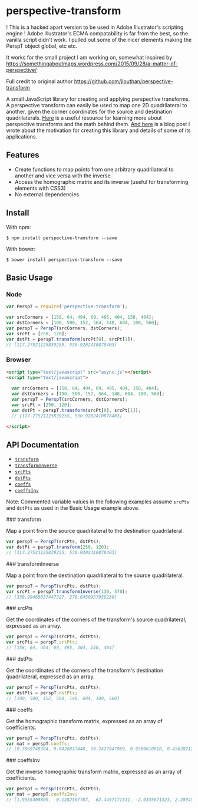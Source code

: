 # perspective-transform

! This is a hacked apart version to be used in Adobe Illustrator's scripting engine !
Adobe Illustrator's ECMA compatability is far from the best, so the vanilla script didn't work.
I pulled out some of the nicer elements making the PerspT object global, etc etc.

It works for the small project I am working on, somewhat inspired by https://somethingaboutmaps.wordpress.com/2015/09/28/a-matter-of-perspective/

Full credit to original author https://github.com/jlouthan/perspective-transform

A small JavaScript library for creating and applying perspective transforms. A perspective transform can easily be used to map one 2D quadrilateral to another, given the corner coordinates for the source and destination quadrilaterals. [Here](http://xenia.media.mit.edu/~cwren/interpolator/) is a useful resource for learning more about perspective transforms and the math behind them. [And here](http://uncorkedstudios.com/blog/perspective-transforms-in-javascript) is a blog post I wrote about the motivation for creating this library and details of some of its applications.

## Features
- Create functions to map points from one arbitrary quadrilateral to another and vice versa with the inverse
- Access the homographic matrix and its inverse (useful for transforming elements with CSS3)
- No external dependencies

## Install

With npm:
```
$ npm install perspective-transform --save
```

With bower:
```
$ bower install perspective-transform --save
```   

## Basic Usage

### Node

```js
var PerspT = require('perspective-transform');

var srcCorners = [158, 64, 494, 69, 495, 404, 158, 404];
var dstCorners = [100, 500, 152, 564, 148, 604, 100, 560];
var perspT = PerspT(srcCorners, dstCorners);
var srcPt = [250, 120];
var dstPt = perspT.transform(srcPt[0], srcPt[1]);
// [117.27521125839255, 530.9202410878403]
```

### Browser

```html
<script type="text/javascript" src="async.js"></script>
<script type="text/javascript">
  
  var srcCorners = [158, 64, 494, 69, 495, 404, 158, 404];
  var dstCorners = [100, 500, 152, 564, 148, 604, 100, 560];
  var perspT = PerspT(srcCorners, dstCorners);
  var srcPt = [250, 120];
  var dstPt = perspT.transform(srcPt[0], srcPt[1]);
  // [117.27521125839255, 530.9202410878403]

</script>
```

## API Documentation

* [`transform`](#transform)
* [`transformInverse`](#transformInverse)
* [`srcPts`](#srcPts)
* [`dstPts`](#dstPts)
* [`coeffs`](#coeffs)
* [`coeffsInv`](#coeffsInv)

Note: Commented variable values in the following examples assume `srcPts` and `dstPts` as used in the Basic Usage example above. 

<a name="transform" />
### transform

Map a point from the source quadrilateral to the destination quadrilateral. 

```js
var perspT = PerspT(srcPts, dstPts);
var dstPt = perspT.transform(250, 120);
// [117.27521125839255, 530.9202410878403]
```

<a name="transformInverse" />
### transformInverse

Map a point from the destination quadrilateral to the source quadrilateral. 

```js
var perspT = PerspT(srcPts, dstPts);
var srcPt = perspT.transformInverse(130, 570);
// [338.99465637447327, 278.6450957956236]
```

<a name="srcPts" />
### srcPts

Get the coordinates of the corners of the transform's source quadrilateral, expressed as an array.

```js
var perspT = PerspT(srcPts, dstPts);
var srcPts = perspT.srtPts;
// [158, 64, 494, 69, 495, 404, 158, 404]
```

<a name="dstPts" />
### dstPts

Get the coordinates of the corners of the transform's destination quadrilateral, expressed as an array.

```js
var perspT = PerspT(srcPts, dstPts);
var dstPts = perspT.dstPts;
// [100, 500, 152, 564, 148, 604, 100, 560]
```

<a name="coeffs" />
### coeffs

Get the homographic transform matrix, expressed as an array of coefficients.

```js
var perspT = PerspT(srcPts, dstPts);
var mat = perspT.coeffs;
// [0.3869749384, 0.0426817448, 59.2427947969, 0.9589610618, 0.4562821238, 434.8644299345, 0.0012901794, 0.0004268174, 1]
```

<a name="coeffsInv" />
### coeffsInv

Get the inverse homographic transform matrix, expressed as an array of coefficients.

```js
var perspT = PerspT(srcPts, dstPts);
var mat = perspT.coeffsInv;
// [1.9955408809, -0.1282507787, -62.4497171511, -2.9335671323, 2.2894572644, -821.8108124927, -0.0013225082, -0.0008117138, 1]
```
